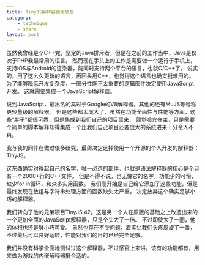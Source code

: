```yaml
---
title: TinyJS解释器使用感想
category: 
    - technique
    - share
layout: post
---
```

虽然我曾经是个C++党，坚定的Java排斥者，但是在之前的工作当中，Java是仅次于PHP我最常用的语言。
然而现在手头上的工作是需要做一个运行于手机上，支持iOS与Android的渲染器，能同时支持两个平台的语言，也就C/C++了。
说实的，用了这么久更新的语言，再回头用C++，也觉得这个语言也确实挺难用的。
为了能够降低开发复杂度，一部分性能不太重要的逻辑部件决定使用JavaScript开发。
这就需要集成一个JavaScript解释器。

说到JavaScript，最出名的莫过于Google的V8解释器。其他的还有MuJS等号称更轻量级的解释器。
但是这些都太庞大了，虽然在功能全面性与性能等方面，这些“胖子”都很可靠，但是集成到我们自己的项目里来，
颇觉喧宾夺主，只是需要个简单的脚本解释却得集成一个比我们自己项目还要庞大的系统进来十分令人不爽。

我与我的同伴在做过很多研究，最终决定选择使用一个开源的个人开发的解释器：TinyJS。

这东西确实对得起自己的名字，唯一必选的部件，也就是语法解释器的核心是个只有一个2000+行的C++文件。
但是不得不说，也无愧它的名字，功能少的可怜，缺少for in循环，和众多实用函数。
我们刚开始是自己给它添加了这些功能，但是最终发现在数组与字符串处理方面的函数缺失太严重，
决定放弃这个确实足够小巧的解释器。

我们转向了他的兄弟项目TinyJS 42。这是另一个人在原版的基础之上改造出来的一个更加全面的JavaScript解释器，只是个头大了一倍。
不过即使大了一圈，他的体积也还是够小巧可爱。
虽然也存在不少问题，着实让我们头疼周旋了一番，不过最后可以良好运转，性能对我们的目的已经完全足够。

我们并没有科学全面地测试过这个解释器，不过感官上来讲，该有的功能都有，用来做为游戏的内嵌解释器挺合适的。
